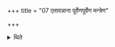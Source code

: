 +++
title = "07 एतावन्नाना पूर्वेणपूर्वेण मन्त्रेण"

+++

<details><summary>थिते</summary>

एतावन्नाना । पूर्वेणपूर्वेण मन्त्रेण वषट्कृतेवषट्कृते जुहोति । उत्तरेणोत्तरेणानुवषट्कृते ७
</details>
